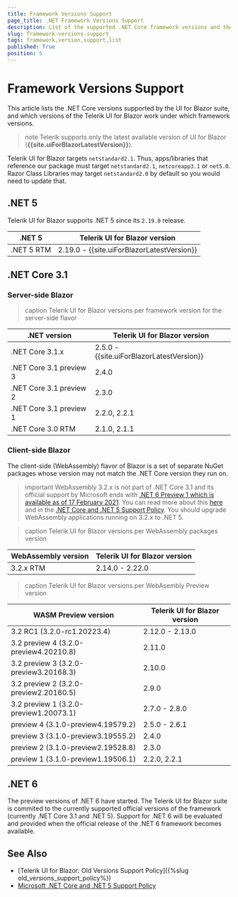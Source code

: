```yaml
---
title: Framework Versions Support
page_title: .NET Framework Versions Support
description: List of the supported .NET Core framework versions and the UI for Blazor versions that work on them.
slug: framework-versions-support
tags: framework,version,support,list
published: True
position: 5
---
```


# Framework Versions Support

This article lists the .NET Core versions supported by the UI for Blazor suite, and which versions of the Telerik UI for Blazor work under which framework versions.

>note Telerik supports only the latest available version of UI for Blazor (**{{site.uiForBlazorLatestVersion}}**).

Telerik UI for Blazor targets `netstandard2.1`. Thus, apps/libraries that reference our package must target `netstandard2.1`, `netcoreapp3.1` or `net5.0`. Razor Class Libraries may target `netstandard2.0` by default so you would need to update that.



## .NET 5

Telerik UI for Blazor supports .NET 5 since its `2.19.0` release.

| .NET 5     | Telerik UI for Blazor version                          |
|------------|--------------------------------------------------------|
| .NET 5 RTM | 2.19.0 - {{site.uiForBlazorLatestVersion}}             |




## .NET Core 3.1

### Server-side Blazor

>caption Telerik UI for Blazor versions per framework version for the server-side flavor


| .NET version              | Telerik UI for Blazor version |
|---------------------------|-------------------------------|
| .NET Core 3.1.x           | 2.5.0 - {{site.uiForBlazorLatestVersion}}                 |
| .NET Core 3.1 preview 3   | 2.4.0                         |
| .NET Core 3.1 preview 2   | 2.3.0                         |
| .NET Core 3.1 preview 1   | 2.2.0, 2.2.1                  |
| .NET Core 3.0 RTM         | 2.1.0, 2.1.1                  |


### Client-side Blazor

The client-side (WebAssembly) flavor of Blazor is a set of separate NuGet packages whose version may not match the .NET Core version they run on.

>important WebAssembly 3.2.x is not part of .NET Core 3.1 and its official support by Microsoft ends with <a href="https://devblogs.microsoft.com/aspnet/asp-net-core-updates-in-net-6-preview-1/" target="_blank">.NET 6 Preview 1 which is available as of 17 February 2021</a>. You can read more about this <a href="https://github.com/dotnet/aspnetcore/issues/26838#issuecomment-718763457" target="_blank">here</a> and in the <a href="https://dotnet.microsoft.com/platform/support/policy/dotnet-core" target="_blank">.NET Core and .NET 5 Support Policy</a>. You should upgrade WebAssembly applications running on 3.2.x to .NET 5.

>caption Telerik UI for Blazor versions per WebAssembly packages version

| WebAssembly version                  | Telerik UI for Blazor version      |
|--------------------------------------|-------------------------------     |
| 3.2.x RTM                            | 2.14.0 - 2.22.0                    |



>caption Telerik UI for Blazor versions per WebAsembly Preview version

| WASM Preview version                 | Telerik UI for Blazor version |
|--------------------------------------|-------------------------------|
| 3.2 RC1 (3.2.0-rc1.20223.4)          | 2.12.0 - 2.13.0               |
| 3.2 preview 4 (3.2.0-preview4.20210.8)         | 2.11.0              |
| 3.2 preview 3 (3.2.0-preview3.20168.3)         | 2.10.0              |
| 3.2 preview 2 (3.2.0-preview2.20160.5)         | 2.9.0               |
| 3.2 preview 1 (3.2.0-preview1.20073.1)         | 2.7.0 - 2.8.0       |
| preview 4 (3.1.0-preview4.19579.2)   | 2.5.0 - 2.6.1                 |
| preview 3 (3.1.0-preview3.19555.2)   | 2.4.0                         |
| preview 2 (3.1.0-preview2.19528.8)   | 2.3.0                         |
| preview 1 (3.1.0-preview1.19506.1)   | 2.2.0, 2.2.1                  |


## .NET 6

The preview versions of .NET 6 have started. The Telerik UI for Blazor suite is commited to the currently supported official versions of the framework (currently .NET Core 3.1 and .NET 5). Support for .NET 6 will be evaluated and provided when the official release of the .NET 6 framework becomes available.

## See Also

  * [Telerik UI for Blazor: Old Versions Support Policy]({%slug old_versions_support_policy%})
  * <a href="https://dotnet.microsoft.com/platform/support/policy/dotnet-core" target="_blank">Microsoft .NET Core and .NET 5 Support Policy</a>

